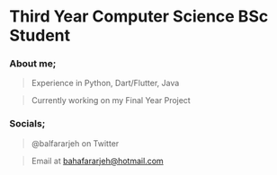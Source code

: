 # Third Year Computer Science BSc Student

### About me;

  > Experience in Python, Dart/Flutter, Java

  > Currently working on my Final Year Project


### Socials;

  > @balfararjeh on Twitter
 
  > Email at bahafararjeh@hotmail.com




<!--
**bfararjeh/bfararjeh** is a ✨ _special_ ✨ repository because its `README.md` (this file) appears on your GitHub profile.

Here are some ideas to get you started:

- 🔭 I’m currently working on ...
- 🌱 I’m currently learning ...
- 👯 I’m looking to collaborate on ...
- 🤔 I’m looking for help with ...
- 💬 Ask me about ...
- 📫 How to reach me: ...
- 😄 Pronouns: ...
- ⚡ Fun fact: ...
-->
